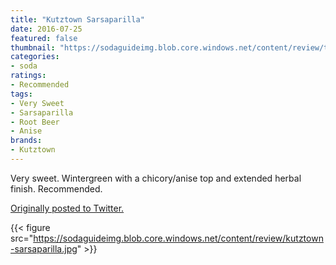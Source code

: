 ```yaml
---
title: "Kutztown Sarsaparilla"
date: 2016-07-25
featured: false
thumbnail: "https://sodaguideimg.blob.core.windows.net/content/review/thumbs/kutztown-sarsaparilla.jpg"
categories:
- soda
ratings:
- Recommended
tags:
- Very Sweet
- Sarsaparilla
- Root Beer
- Anise
brands:
- Kutztown
---
```


Very sweet. Wintergreen with a chicory/anise top and extended herbal finish. Recommended.

[Originally posted to Twitter.](https://twitter.com/Cavorter/status/757645714021244932)

{{< figure src="https://sodaguideimg.blob.core.windows.net/content/review/kutztown-sarsaparilla.jpg" >}}

